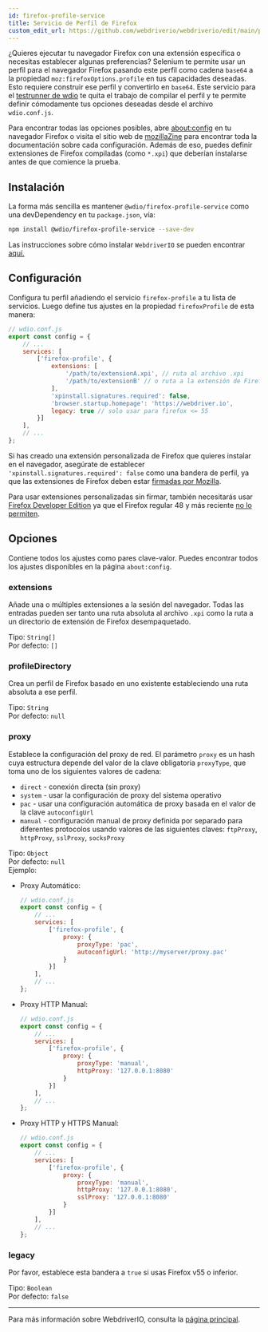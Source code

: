 ```yaml
---
id: firefox-profile-service
title: Servicio de Perfil de Firefox
custom_edit_url: https://github.com/webdriverio/webdriverio/edit/main/packages/wdio-firefox-profile-service/README.md
---
```



¿Quieres ejecutar tu navegador Firefox con una extensión específica o necesitas establecer algunas preferencias? Selenium te permite usar un perfil para el navegador Firefox pasando este perfil como cadena `base64` a la propiedad `moz:firefoxOptions.profile` en tus capacidades deseadas. Esto requiere construir ese perfil y convertirlo en `base64`. Este servicio para el [testrunner de wdio](https://webdriver.io/docs/clioptions) te quita el trabajo de compilar el perfil y te permite definir cómodamente tus opciones deseadas desde el archivo `wdio.conf.js`.

Para encontrar todas las opciones posibles, abre [about:config](about:config) en tu navegador Firefox o visita el sitio web de [mozillaZine](http://kb.mozillazine.org/About:config_entries) para encontrar toda la documentación sobre cada configuración. Además de eso, puedes definir extensiones de Firefox compiladas (como `*.xpi`) que deberían instalarse antes de que comience la prueba.

## Instalación

La forma más sencilla es mantener `@wdio/firefox-profile-service` como una devDependency en tu `package.json`, vía:

```sh
npm install @wdio/firefox-profile-service --save-dev
```

Las instrucciones sobre cómo instalar `WebdriverIO` se pueden encontrar [aquí.](https://webdriver.io/docs/gettingstarted)

## Configuración

Configura tu perfil añadiendo el servicio `firefox-profile` a tu lista de servicios. Luego define tus ajustes en la propiedad `firefoxProfile` de esta manera:

```js
// wdio.conf.js
export const config = {
    // ...
    services: [
        ['firefox-profile', {
            extensions: [
                '/path/to/extensionA.xpi', // ruta al archivo .xpi
                '/path/to/extensionB' // o ruta a la extensión de Firefox desempaquetada
            ],
            'xpinstall.signatures.required': false,
            'browser.startup.homepage': 'https://webdriver.io',
            legacy: true // solo usar para firefox <= 55
        }]
    ],
    // ...
};
```

Si has creado una extensión personalizada de Firefox que quieres instalar en el navegador, asegúrate de establecer `'xpinstall.signatures.required': false` como una bandera de perfil, ya que las extensiones de Firefox deben estar [firmadas por Mozilla](https://wiki.mozilla.org/Add-ons/Extension_Signing).

Para usar extensiones personalizadas sin firmar, también necesitarás usar [Firefox Developer Edition](https://www.mozilla.org/en-GB/firefox/developer/) ya que el Firefox regular 48 y más reciente [no lo permiten](https://wiki.mozilla.org/Add-ons/Extension_Signing#Timeline).

## Opciones

Contiene todos los ajustes como pares clave-valor. Puedes encontrar todos los ajustes disponibles en la página `about:config`.

### extensions

Añade una o múltiples extensiones a la sesión del navegador. Todas las entradas pueden ser tanto una ruta absoluta al archivo `.xpi` como la ruta a un directorio de extensión de Firefox desempaquetado.

Tipo: `String[]`<br />
Por defecto: `[]`

### profileDirectory

Crea un perfil de Firefox basado en uno existente estableciendo una ruta absoluta a ese perfil.

Tipo: `String`<br />
Por defecto: `null`

### proxy

Establece la configuración del proxy de red. El parámetro `proxy` es un hash cuya estructura depende del valor de la clave obligatoria `proxyType`, que toma uno de los siguientes valores de cadena:

 * `direct` - conexión directa (sin proxy)
 * `system` - usar la configuración de proxy del sistema operativo
 * `pac` - usar una configuración automática de proxy basada en el valor de la clave `autoconfigUrl`
 * `manual` - configuración manual de proxy definida por separado para diferentes protocolos usando valores de las siguientes claves: `ftpProxy`, `httpProxy`, `sslProxy`, `socksProxy`

Tipo: `Object`<br />
Por defecto: `null`<br />
Ejemplo:

- Proxy Automático:
    ```js
    // wdio.conf.js
    export const config = {
        // ...
        services: [
            ['firefox-profile', {
                proxy: {
                    proxyType: 'pac',
                    autoconfigUrl: 'http://myserver/proxy.pac'
                }
            }]
        ],
        // ...
    };
    ```

- Proxy HTTP Manual:
    ```js
    // wdio.conf.js
    export const config = {
        // ...
        services: [
            ['firefox-profile', {
                proxy: {
                    proxyType: 'manual',
                    httpProxy: '127.0.0.1:8080'
                }
            }]
        ],
        // ...
    };
    ```

- Proxy HTTP y HTTPS Manual:
    ```js
    // wdio.conf.js
    export const config = {
        // ...
        services: [
            ['firefox-profile', {
                proxy: {
                    proxyType: 'manual',
                    httpProxy: '127.0.0.1:8080',
                    sslProxy: '127.0.0.1:8080'
                }
            }]
        ],
        // ...
    };
    ```

### legacy

Por favor, establece esta bandera a `true` si usas Firefox v55 o inferior.

Tipo: `Boolean`<br />
Por defecto: `false`

----

Para más información sobre WebdriverIO, consulta la [página principal](https://webdriver.io).